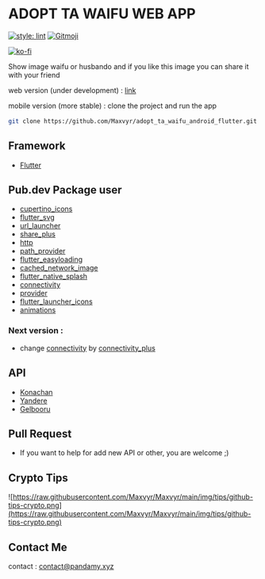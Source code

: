 # ADOPT TA WAIFU WEB APP


[![style: lint](https://img.shields.io/badge/style-lint-4BC0F5.svg)](https://pub.dev/packages/lint)
<a href="https://gitmoji.dev">
  <img src="https://img.shields.io/badge/gitmoji-%20😜%20😍-FFDD67.svg?style=flat-square" alt="Gitmoji">
</a>

[![ko-fi](https://ko-fi.com/img/githubbutton_sm.svg)](https://ko-fi.com/A0A72UVP8)

Show image waifu or husbando and if you like this image you can share it with your friend

web version (under development) : [link](https://adopt-ta-waifu.web.app/#/)

mobile version (more stable) : clone the project and run the app

```zsh
git clone https://github.com/Maxvyr/adopt_ta_waifu_android_flutter.git
```

## Framework

- [Flutter](https://flutter.dev/)

## Pub.dev Package user

- [cupertino_icons](https://pub.dev/packages/cupertino_iconse)
- [flutter_svg](https://pub.dev/packages/flutter_svg)
- [url_launcher](https://pub.dev/packages/url_launcher)
- [share_plus](https://pub.dev/packages/share_plus)
- [http](https://pub.dev/packages/http)
- [path_provider](https://pub.dev/packages/path_provider)
- [flutter_easyloading](https://pub.dev/packages/flutter_easyloading)
- [cached_network_image](https://pub.dev/packages/cached_network_image)
- [flutter_native_splash](https://pub.dev/packages/flutter_native_splash)
- [connectivity](https://pub.dev/packages/connectivity)
- [provider](https://pub.dev/packages/provider)
- [flutter_launcher_icons](https://pub.dev/packages/flutter_launcher_icons)
- [animations](https://pub.dev/packages/animations)


### Next version :

- change [connectivity](https://pub.dev/packages/connectivity) by [connectivity_plus](https://pub.dev/packages/connectivity_plus)

## API

- [Konachan](https://konachan.com/post)
- [Yandere](https://yande.re/post)
- [Gelbooru](https://gelbooru.com/index.php?page=post&s=list&tags=all)


## Pull Request

- If you want to help for add new API or other, you are welcome ;)

## Crypto Tips

![https://raw.githubusercontent.com/Maxvyr/Maxvyr/main/img/tips/github-tips-crypto.png](https://raw.githubusercontent.com/Maxvyr/Maxvyr/main/img/tips/github-tips-crypto.png)

## Contact Me

contact : [contact@pandamy.xyz](mailto:contact@pandamy.xyz)
